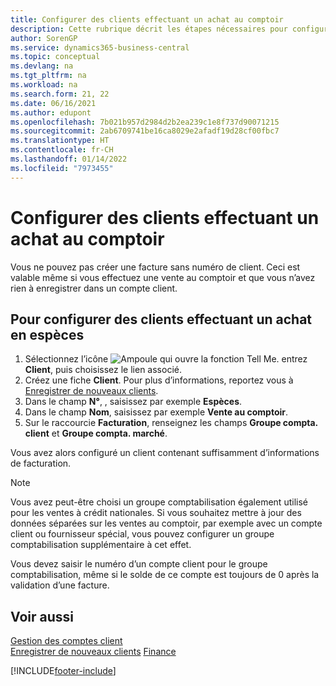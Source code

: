 ```yaml
---
title: Configurer des clients effectuant un achat au comptoir
description: Cette rubrique décrit les étapes nécessaires pour configurer la facture avec un numéro de client pour les clients qui paient en espèces.
author: SorenGP
ms.service: dynamics365-business-central
ms.topic: conceptual
ms.devlang: na
ms.tgt_pltfrm: na
ms.workload: na
ms.search.form: 21, 22
ms.date: 06/16/2021
ms.author: edupont
ms.openlocfilehash: 7b021b957d2984d2b2ea239c1e8f737d90071215
ms.sourcegitcommit: 2ab6709741be16ca8029e2afadf19d28cf00fbc7
ms.translationtype: HT
ms.contentlocale: fr-CH
ms.lasthandoff: 01/14/2022
ms.locfileid: "7973455"
---
```

# <a name="set-up-cash-customers"></a>Configurer des clients effectuant un achat au comptoir

Vous ne pouvez pas créer une facture sans numéro de client. Ceci est valable même si vous effectuez une vente au comptoir et que vous n’avez rien à enregistrer dans un compte client.  

## <a name="to-set-up-a-cash-customer"></a>Pour configurer des clients effectuant un achat en espèces

1. Sélectionnez l’icône ![Ampoule qui ouvre la fonction Tell Me.](media/ui-search/search_small.png "Dites-moi ce que vous voulez faire") entrez **Client**, puis choisissez le lien associé.  
2. Créez une fiche **Client**. Pour plus d’informations, reportez vous à [Enregistrer de nouveaux clients](sales-how-register-new-customers.md).
3. Dans le champ **N°**, , saisissez par exemple **Espèces**.  
4. Dans le champ **Nom**, saisissez par exemple **Vente au comptoir**.  
5. Sur le raccourcie **Facturation**, renseignez les champs **Groupe compta. client** et **Groupe compta. marché**.  

 Vous avez alors configuré un client contenant suffisamment d’informations de facturation.  

> [!NOTE]  
> Vous avez peut-être choisi un groupe comptabilisation également utilisé pour les ventes à crédit nationales. Si vous souhaitez mettre à jour des données séparées sur les ventes au comptoir, par exemple avec un compte client ou fournisseur spécial, vous pouvez configurer un groupe comptabilisation supplémentaire à cet effet.  
>
> Vous devez saisir le numéro d’un compte client pour le groupe comptabilisation, même si le solde de ce compte est toujours de 0 après la validation d’une facture.  

## <a name="see-also"></a>Voir aussi

[Gestion des comptes client](receivables-manage-receivables.md)  
[Enregistrer de nouveaux clients](sales-how-register-new-customers.md)
[Finance](finance.md)  



[!INCLUDE[footer-include](includes/footer-banner.md)]